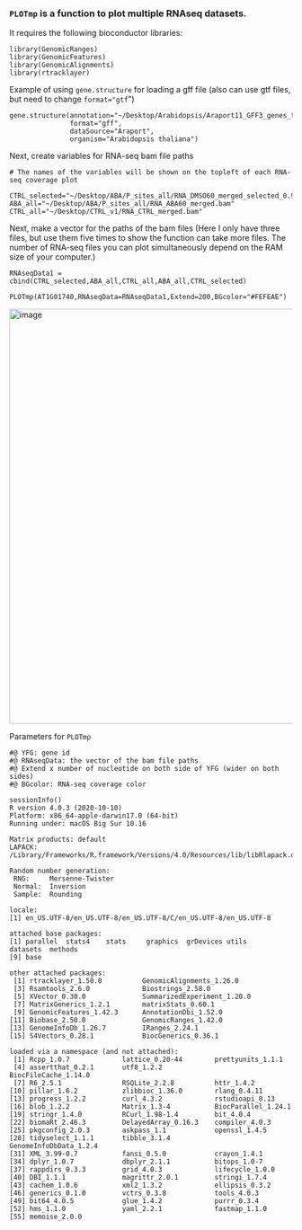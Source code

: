 
### `PLOTmp` is a function to plot multiple RNAseq datasets.

It requires the following bioconductor libraries:
```
library(GenomicRanges)
library(GenomicFeatures)
library(GenomicAlignments)
library(rtracklayer)
```

Example of using `gene.structure` for loading a gff file (also can use gtf files, but need to change `format="gtf`")

```
gene.structure(annotation="~/Desktop/Arabidopsis/Araport11_GFF3_genes_transposons.201606.gff",
               format="gff",
               dataSource="Araport",
               organism="Arabidopsis thaliana")
```

Next, create variables for RNA-seq bam file paths 
```
# The names of the variables will be shown on the topleft of each RNA-seq coverage plot 

CTRL_selected="~/Desktop/ABA/P_sites_all/RNA_DMSO60_merged_selected_0.935.bam"
ABA_all="~/Desktop/ABA/P_sites_all/RNA_ABA60_merged.bam"
CTRL_all="~/Desktop/CTRL_v1/RNA_CTRL_merged.bam"
```

Next, make a vector for the paths of the bam files 
(Here I only have three files, but use them five times to show the function can take more files.
The number of RNA-seq files you can plot simultaneously depend on the RAM size of your computer.)
```
RNAseqData1 = cbind(CTRL_selected,ABA_all,CTRL_all,ABA_all,CTRL_selected)
```

```
PLOTmp(AT1G01740,RNAseqData=RNAseqData1,Extend=200,BGcolor="#FEFEAE")
```
<img width="739" alt="image" src="https://user-images.githubusercontent.com/4383665/153487394-df0cfd86-46fb-4fe8-8ca8-c0a77e06aee0.png">

Parameters for `PLOTmp`
```
#@ YFG: gene id 
#@ RNAseqData: the vector of the bam file paths
#@ Extend x number of nucleotide on both side of YFG (wider on both sides)
#@ BGcolor: RNA-seq coverage color

```

```
sessionInfo()
R version 4.0.3 (2020-10-10)
Platform: x86_64-apple-darwin17.0 (64-bit)
Running under: macOS Big Sur 10.16

Matrix products: default
LAPACK: /Library/Frameworks/R.framework/Versions/4.0/Resources/lib/libRlapack.dylib

Random number generation:
 RNG:     Mersenne-Twister 
 Normal:  Inversion 
 Sample:  Rounding 
 
locale:
[1] en_US.UTF-8/en_US.UTF-8/en_US.UTF-8/C/en_US.UTF-8/en_US.UTF-8

attached base packages:
[1] parallel  stats4    stats     graphics  grDevices utils     datasets  methods  
[9] base     

other attached packages:
 [1] rtracklayer_1.50.0          GenomicAlignments_1.26.0   
 [3] Rsamtools_2.6.0             Biostrings_2.58.0          
 [5] XVector_0.30.0              SummarizedExperiment_1.20.0
 [7] MatrixGenerics_1.2.1        matrixStats_0.60.1         
 [9] GenomicFeatures_1.42.3      AnnotationDbi_1.52.0       
[11] Biobase_2.50.0              GenomicRanges_1.42.0       
[13] GenomeInfoDb_1.26.7         IRanges_2.24.1             
[15] S4Vectors_0.28.1            BiocGenerics_0.36.1        

loaded via a namespace (and not attached):
 [1] Rcpp_1.0.7             lattice_0.20-44        prettyunits_1.1.1     
 [4] assertthat_0.2.1       utf8_1.2.2             BiocFileCache_1.14.0  
 [7] R6_2.5.1               RSQLite_2.2.8          httr_1.4.2            
[10] pillar_1.6.2           zlibbioc_1.36.0        rlang_0.4.11          
[13] progress_1.2.2         curl_4.3.2             rstudioapi_0.13       
[16] blob_1.2.2             Matrix_1.3-4           BiocParallel_1.24.1   
[19] stringr_1.4.0          RCurl_1.98-1.4         bit_4.0.4             
[22] biomaRt_2.46.3         DelayedArray_0.16.3    compiler_4.0.3        
[25] pkgconfig_2.0.3        askpass_1.1            openssl_1.4.5         
[28] tidyselect_1.1.1       tibble_3.1.4           GenomeInfoDbData_1.2.4
[31] XML_3.99-0.7           fansi_0.5.0            crayon_1.4.1          
[34] dplyr_1.0.7            dbplyr_2.1.1           bitops_1.0-7          
[37] rappdirs_0.3.3         grid_4.0.3             lifecycle_1.0.0       
[40] DBI_1.1.1              magrittr_2.0.1         stringi_1.7.4         
[43] cachem_1.0.6           xml2_1.3.2             ellipsis_0.3.2        
[46] generics_0.1.0         vctrs_0.3.8            tools_4.0.3           
[49] bit64_4.0.5            glue_1.4.2             purrr_0.3.4           
[52] hms_1.1.0              yaml_2.2.1             fastmap_1.1.0         
[55] memoise_2.0.0      
```
